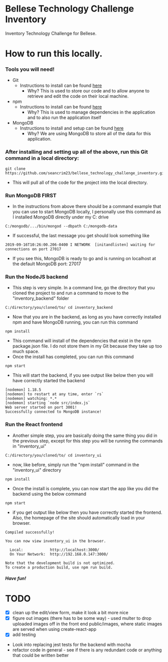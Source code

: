 # Bellese Technology Challenge Inventory
Inventory Technology Challenge for Bellese.

# How to run this locally.
### Tools you will need!
- Git
  - Instructions to install can be found [here](https://git-scm.com/book/en/v2/Getting-Started-Installing-Git)
    - Why? This is used to store our code and to allow anyone to retrieve and edit the code on their local machine.
- npm
  - Instructions to install can be found [here](https://www.npmjs.com/get-npm)
    - Why? This is used to manage dependencies in the application and to also run the application itself
- MongoDB
  - Instructions to install and setup can be found [here](https://docs.mongodb.com/v3.2/tutorial/install-mongodb-on-windows/)
    - Why? We are using MongoDB to store all of the data for this application.

### After installing and setting up all of the above, run this Git command in a local directory:
```
git clone https://github.com/seancrim23/bellese_technology_challenge_inventory.git
```
- This will pull all of the code for the project into the local directory.

### Run MongoDB FIRST
- In the instructions from above there should be a command example that you can use to start MongoDB locally, I personally use this command as I installed MongoDB directly under my C: drive
```
C:/mongodb/.../bin/mongod --dbpath C:/mongodb-data
```
- If successful, the last message you get should look something like
```
2019-09-16T10:26:00.206-0400 I NETWORK  [initandlisten] waiting for connections on port 27017
```
- If you see this, MongoDB is ready to go and is running on localhost at the default MongoDB port: 27017

### Run the NodeJS backend
- This step is very simple. In a command line, go the directory that you cloned the project to and run a command to move to the "inventory_backend" folder
```
C:/directory/you/cloned/to/ cd inventory_backend
```
- Now that you are in the backend, as long as you have correctly installed npm and have MongoDB running, you can run this command
```
npm install
```
- This command will install of the dependencies that exist in the npm package.json file. I do not store them in my Git because they take up too much space.
- Once the install has completed, you can run this command
```
npm start
```
- This will start the backend, if you see output like below then you will have correctly started the backend
```
[nodemon] 1.18.5
[nodemon] to restart at any time, enter `rs`
[nodemon] watching: *.*
[nodemon] starting `node src/index.js`
Web server started on port 3001!
Successfully connected to MongoDB instance!
```

### Run the React frontend
- Another simple step, you are basically doing the same thing you did in the previous step, except for this step you will be running the commands in "inventory_ui"
```
C:/directory/you/cloned/to/ cd inventory_ui
```
- now, like before, simply run the "npm install" command in the "inventory_ui" directory
```
npm install
```
- Once the install is complete, you can now start the app like you did the backend using the below command
```
npm start
```
- if you get output like below then you have correctly started the frontend. Also, the homepage of the site should automatically load in your browser.
```
Compiled successfully!

You can now view inventory_ui in the browser.

  Local:            http://localhost:3000/
  On Your Network:  http://192.168.0.147:3000/

Note that the development build is not optimized.
To create a production build, use npm run build.
```

##### Have fun!

# TODO
- [x] clean up the edit/view form, make it look a bit more nice
- [x] figure out images (there has to be some way) - used multer to drop uploaded images off in the front end public/images, where static images are served when using create-react-app
- [x] add testing
- Look into replacing jest tests for the backend with mocha
- refactor code in general - see if there is any redundant code or anything that could be written better
